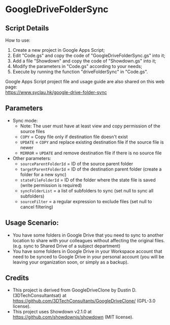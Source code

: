 # GoogleDriveFolderSync

## Script Details

How to use:
1. Create a new project in Google Apps Script;
2. Edit "Code.gs" and copy the code of "GoogleDriveFolderSync.gs" into it;
3. Add a file "Showdown" and copy the code of "Showdown.gs" into it;
4. Modify the parameters in "Code.gs" according to your needs;
5. Execute by running the function "driveFolderSync" in "Code.gs".

Google Apps Script project file and usage guide are also shared on this web page:  
https://www.syclau.hk/google-drive-folder-sync

## Parameters

- Sync mode:
  - Note: The user must have at least view and copy permission of the source files
  - `COPY` = Copy file only if destination file doesn't exist
  - `UPDATE` = `COPY` and replace existing destination file if the source file is newer
  - `MIRROR` = `UPDATE` and remove destination file if there is no source file
- Other parameters:
  - `sourceParentFolderId` = ID of the source parent folder
  - `targetParentFolderId` = ID of the destination parent folder (create a folder for a new sync)
  - `stateFileFolderId` = ID of the folder where the state file is saved (write permission is required)
  - `syncFolderList` = a list of subfolders to sync (set null to sync all subfolders)
  - `sourceFilter` = a regular expression to exclude files (set null to cancel filtering)

## Usage Scenario:

- You have some folders in Google Drive that you need to sync to another location to share with your colleagues without affecting the original files. (e.g. sync to Shared Drive of a subject department)
- You have some folders in Google Drive in your Workspace account that need to be synced to Google Drive in your personal account (you will be leaving your organization soon, or simply as a backup).

## Credits

- This project is derived from GoogleDriveClone by Dustin D. (3DTechConsultantsat) at https://github.com/3DTechConsultants/GoogleDriveClone/ (GPL-3.0 license).
- This project uses Showdown v2.1.0 at https://github.com/showdownjs/showdown (MIT license).
